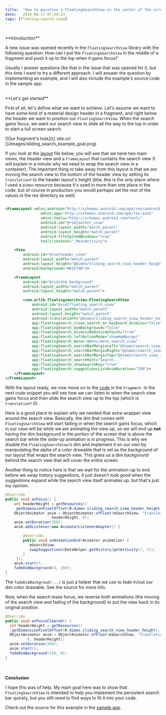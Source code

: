 ```yaml
---
title:  "How to position a FloatingSearchView in the center of the screen"
date:   2016-08-17 07:59:23
tags: [floating-search-view]
---
```


<br/>
**Introduction**

A new issue was opened recently in the ```FloatingSearchView``` library with the following question:
How can I put the ```FloatingSearchView``` in the middle of a fragment and push it up to the
top when it gains focus?

Usually I answer questions like that in the issue that was opened for it, but this time I want
to try a different approach. I will answer the question by implementing an example, and I will also include the example's source code in the sample app.

<br/>
**Let's get started**

First of all, let's define what we want to achieve. Let's assume we want to have some kind of a material design header
in a fragment, and right below the header we want to position our ```FloatingSearchView```. When the search gains focus, we want
our search view to slide all the way to the top in order to start a full screen search.

![Our fragment's look]({{ site.url }}/images/sliding_search_example_goal.png)

If you look at the [layout][sliding_search_fragment_layout] file below, you will see that we have two main views, the header view and a ```FrameLayout``` that contains the search view (I will explain in a minute why we need to wrap the search view in a container). The important thing to take away from this layout is that we are moving the search view to the bottom of the header view by setting its ```translationY``` to the header layout's height (btw, this is the only place where I used a ```dimen``` resource because it's used in more than one place in the code, but of course in production you would perhaps set the rest of the values in  the res directory as well)

``` xml

<FrameLayout xmlns:android="http://schemas.android.com/apk/res/android"
                xmlns:app="http://schemas.android.com/apk/res-auto"
                xmlns:tools="http://schemas.android.com/tools"
                android:id="@+id/parent_view"
                android:layout_width="match_parent"
                android:layout_height="match_parent"
                android:fitsSystemWindows="true"
                tools:context=".MainActivity">

    <View
        android:id="@+id/header_view"
        android:layout_width="match_parent"
        android:layout_height="@dimen/sliding_search_view_header_height"
        android:background="#01579B"/>

    <FrameLayout
        android:id="@+id/dim_background"
        android:layout_width="match_parent"
        android:layout_height="match_parent">

        <com.arlib.floatingsearchview.FloatingSearchView
            android:id="@+id/floating_search_view"
            android:layout_width="match_parent"
            android:layout_height="match_parent"
            android:translationY="@dimen/sliding_search_view_header_height"
            app:floatingSearch_close_search_on_keyboard_dismiss="false"
            app:floatingSearch_dimBackground="false"
            app:floatingSearch_dismissOnOutsideTouch="true"
            app:floatingSearch_leftActionMode="showHamburger"
            app:floatingSearch_menu="@menu/menu_search_view"
            app:floatingSearch_searchBarMarginLeft="@dimen/search_view_inset"
            app:floatingSearch_searchBarMarginRight="@dimen/search_view_inset"
            app:floatingSearch_searchBarMarginTop="@dimen/search_view_inset"
            app:floatingSearch_searchHint="Search..."
            app:floatingSearch_showSearchKey="true"
            app:floatingSearch_suggestionsListAnimDuration="250"/>
    </FrameLayout>
</FrameLayout>

```

With the layout ready, we now move on to the [code][sliding_search_fragment] in the ```Fragment```. In the next code snippet you will see how
we can listen to when the search view gains focus and then slide the search view up to the top (which is ```translationY``` 0).

Here is a good place to explain why we needed that extra wrapper view around the search view. Basically, the dim that comes with ```FloatingSearchView```
will start fading in when the search gains focus, which in our case will be while we are animating the view up, so we will end up **not** having the dim background in the portion of the screen that is above the search bar while the slide-up animation is in progress. This
is why we disable the ```FloatingSearchView```'s dim and implement it on our own by manipulating the alpha of a color drawable that is set as
the background of our layout that wraps the search view. This gives us a dim background behind the search view that will cover the entire screen.

Another thing to notice here is that we wait for the animation-up to end before we swap history suggestions, it just
doesn't look good when the suggestions expand while the search view itself animates up, but that's just my opinion.

``` java
@Override
public void onFocus() {
    int headerHeight = getResources()
    .getDimensionPixelOffset(R.dimen.sliding_search_view_header_height);
    ObjectAnimator anim = ObjectAnimator.ofFloat(mSearchView, "translationY",
                     headerHeight, 0);
    anim.setDuration(350);
    anim.addListener(new AnimatorListenerAdapter() {

        @Override
        public void onAnimationEnd(Animator animation) {
           mSearchView.
           swapSuggestions(DataHelper.getHistory(getActivity(), 3));
        }
     });
    anim.start();
    fadeDimBackground(0, 150);
}

```

The ```fadeDimBackgroud(...)``` is just a helper that we use to fade in/out our dim color drawable.  See the source for more info.

Now, when the search loses focus, we reverse both animations (the moving of the search view and fading of the  background) to put the view back in its original position.

``` java
@Override
public void onFocusCleared() {
  int headerHeight = getResources()
  .getDimensionPixelOffset(R.dimen.sliding_search_view_header_height);
  ObjectAnimator anim = ObjectAnimator.ofFloat(mSearchView, "translationY",
          0, headerHeight);
  anim.setDuration(350);
  anim.start();
  fadeDimBackground(150, 0);
}
```
<br/><br/>
**Conclusion**

I hope this was of help. My main goal here was to show that ```FloatingSearchView``` is intended to help you
implement the persistent search bar quickly, but you still need to find ways to fit it into your code.

Check out the source for this example in the [sample app][github project].

[github project]:      https://github.com/arimorty/floatingsearchview/tree/master/sample/src/main
[sliding_search_fragment_layout]:      https://github.com/arimorty/floatingsearchview/blob/master/sample/src/main/res/layout/fragment_sliding_search_example.xml
[sliding_search_fragment]:      https://github.com/arimorty/floatingsearchview/blob/master/sample/src/main/java/com/arlib/floatingsearchviewdemo/fragment/SlidingSearchViewExampleFragment.java

